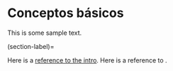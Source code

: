 # Conceptos básicos
This is some sample text.

(section-label)=

Here is a [reference to the intro](intro.md). Here is a reference to [](section-label).